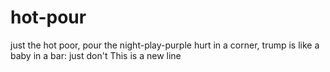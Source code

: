 # hot-pour
just the hot poor, pour the night-play-purple
hurt in a corner,
trump is like a baby in a bar:
just don't
This is a new line
